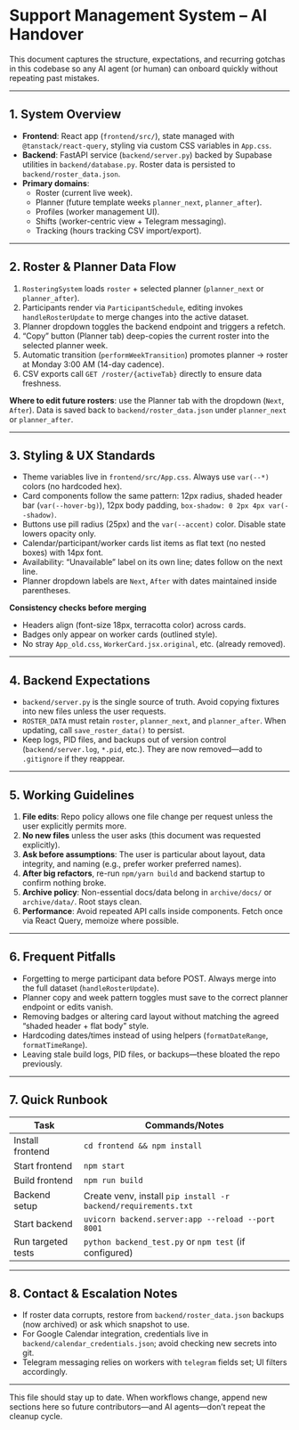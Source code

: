 # Support Management System – AI Handover

This document captures the structure, expectations, and recurring gotchas in this codebase so any AI agent (or human) can onboard quickly without repeating past mistakes.

---

## 1. System Overview
- **Frontend**: React app (`frontend/src/`), state managed with `@tanstack/react-query`, styling via custom CSS variables in `App.css`.
- **Backend**: FastAPI service (`backend/server.py`) backed by Supabase utilities in `backend/database.py`. Roster data is persisted to `backend/roster_data.json`.
- **Primary domains**:
  - Roster (current live week).
  - Planner (future template weeks `planner_next`, `planner_after`).
  - Profiles (worker management UI).
  - Shifts (worker-centric view + Telegram messaging).
  - Tracking (hours tracking CSV import/export).

---

## 2. Roster & Planner Data Flow
1. `RosteringSystem` loads `roster` + selected planner (`planner_next` or `planner_after`).
2. Participants render via `ParticipantSchedule`, editing invokes `handleRosterUpdate` to merge changes into the active dataset.
3. Planner dropdown toggles the backend endpoint and triggers a refetch.
4. “Copy” button (Planner tab) deep-copies the current roster into the selected planner week.
5. Automatic transition (`performWeekTransition`) promotes planner → roster at Monday 3:00 AM (14-day cadence).
6. CSV exports call `GET /roster/{activeTab}` directly to ensure data freshness.

**Where to edit future rosters**: use the Planner tab with the dropdown (`Next`, `After`). Data is saved back to `backend/roster_data.json` under `planner_next` or `planner_after`.

---

## 3. Styling & UX Standards
- Theme variables live in `frontend/src/App.css`. Always use `var(--*)` colors (no hardcoded hex).
- Card components follow the same pattern: 12px radius, shaded header bar (`var(--hover-bg)`), 12px body padding, `box-shadow: 0 2px 4px var(--shadow)`.
- Buttons use pill radius (25px) and the `var(--accent)` color. Disable state lowers opacity only.
- Calendar/participant/worker cards list items as flat text (no nested boxes) with 14px font.
- Availability: “Unavailable” label on its own line; dates follow on the next line.
- Planner dropdown labels are `Next`, `After` with dates maintained inside parentheses.

**Consistency checks before merging**
- Headers align (font-size 18px, terracotta color) across cards.
- Badges only appear on worker cards (outlined style).
- No stray `App_old.css`, `WorkerCard.jsx.original`, etc. (already removed).

---

## 4. Backend Expectations
- `backend/server.py` is the single source of truth. Avoid copying fixtures into new files unless the user requests.
- `ROSTER_DATA` must retain `roster`, `planner_next`, and `planner_after`. When updating, call `save_roster_data()` to persist.
- Keep logs, PID files, and backups out of version control (`backend/server.log`, `*.pid`, etc.). They are now removed—add to `.gitignore` if they reappear.

---

## 5. Working Guidelines
1. **File edits**: Repo policy allows one file change per request unless the user explicitly permits more.
2. **No new files** unless the user asks (this document was requested explicitly).
3. **Ask before assumptions**: The user is particular about layout, data integrity, and naming (e.g., prefer worker preferred names).
4. **After big refactors**, re-run `npm/yarn build` and backend startup to confirm nothing broke.
5. **Archive policy**: Non-essential docs/data belong in `archive/docs/` or `archive/data/`. Root stays clean.
6. **Performance**: Avoid repeated API calls inside components. Fetch once via React Query, memoize where possible.

---

## 6. Frequent Pitfalls
- Forgetting to merge participant data before POST. Always merge into the full dataset (`handleRosterUpdate`).
- Planner copy and week pattern toggles must save to the correct planner endpoint or edits vanish.
- Removing badges or altering card layout without matching the agreed “shaded header + flat body” style.
- Hardcoding dates/times instead of using helpers (`formatDateRange`, `formatTimeRange`).
- Leaving stale build logs, PID files, or backups—these bloated the repo previously.

---

## 7. Quick Runbook
| Task | Commands/Notes |
| --- | --- |
| Install frontend | `cd frontend && npm install` |
| Start frontend | `npm start` |
| Build frontend | `npm run build` |
| Backend setup | Create venv, install `pip install -r backend/requirements.txt` |
| Start backend | `uvicorn backend.server:app --reload --port 8001` |
| Run targeted tests | `python backend_test.py` or `npm test` (if configured) |

---

## 8. Contact & Escalation Notes
- If roster data corrupts, restore from `backend/roster_data.json` backups (now archived) or ask which snapshot to use.
- For Google Calendar integration, credentials live in `backend/calendar_credentials.json`; avoid checking new secrets into git.
- Telegram messaging relies on workers with `telegram` fields set; UI filters accordingly.

---

This file should stay up to date. When workflows change, append new sections here so future contributors—and AI agents—don’t repeat the cleanup cycle.

